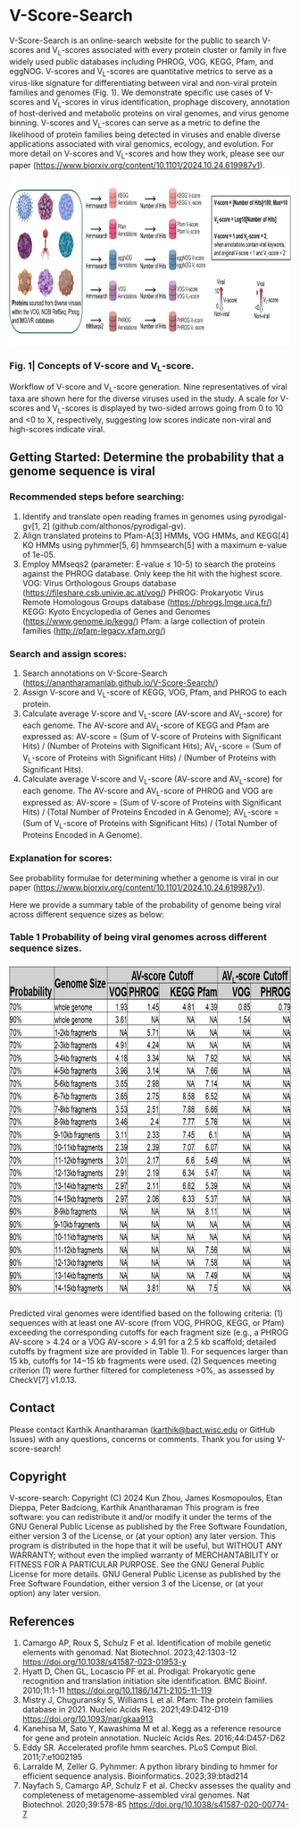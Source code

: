# V-Score-Search

V-Score-Search is an online-search website for the public to search V-scores and V<sub>L</sub>-scores associated with every protein cluster or family in five widely used public databases including PHROG, VOG, KEGG, Pfam, and eggNOG. V-scores and V<sub>L</sub>-scores are quantitative metrics to serve as a virus-like signature for differentiating between viral and non-viral protein families and genomes (Fig. 1). We demonstrate specific use cases of V-scores and V<sub>L</sub>-scores in virus identification, prophage discovery, annotation of host-derived and metabolic proteins on viral genomes, and virus genome binning. V-scores and V<sub>L</sub>-scores can serve as a metric to define the likelihood of protein families being detected in viruses and enable diverse applications associated with viral genomics, ecology, and evolution.
For more detail on V-scores and V<sub>L</sub>-scores and how they work, please see our paper (https://www.biorxiv.org/content/10.1101/2024.10.24.619987v1).

<p align="center"> <img src="Software/figure1.png" height="300" /> </p>

### Fig. 1| Concepts of V-score and V<sub>L</sub>-score. 
Workflow of V-score and V<sub>L</sub>-score generation. Nine representatives of viral taxa are shown here for the diverse viruses used in the study.  A scale for V-scores and V<sub>L</sub>-scores is displayed by two-sided arrows going from 0 to 10 and <0 to X, respectively, suggesting low scores indicate non-viral and high-scores indicate viral.

## Getting Started: Determine the probability that a genome sequence is viral

### Recommended steps before searching: 

1.	Identify and translate open reading frames in genomes using pyrodigal-gv[1, 2] (github.com/althonos/pyrodigal-gv).  
2.	Align translated proteins to Pfam-A[3] HMMs, VOG HMMs, and KEGG[4] KO HMMs using pyhmmer[5, 6] hmmsearch[5] with a maximum e-value of 1e-05.
3.	Employ MMseqs2 (parameter: E-value ≤ 10-5) to search the proteins against the PHROG database. Only keep the hit with the highest score.
  VOG: Virus Orthologous Groups database (https://fileshare.csb.univie.ac.at/vog/)
  PHROG: Prokaryotic Virus Remote Homologous Groups database (https://phrogs.lmge.uca.fr/)
  KEGG: Kyoto Encyclopedia of Genes and Genomes (https://www.genome.jp/kegg/)
  Pfam: a large collection of protein families (http://pfam-legacy.xfam.org/)

### Search and assign scores: 

1.	Search annotations on V-Score-Search (https://anantharamanlab.github.io/V-Score-Search/)
2.	Assign V-score and V<sub>L</sub>-score of KEGG, VOG, Pfam, and PHROG to each protein.
3.	Calculate average V-score and V<sub>L</sub>-score (AV-score and AV<sub>L</sub>-score) for each genome. The AV-score and AV<sub>L</sub>-score of KEGG and Pfam are expressed as:
      AV-score = (Sum of V-score of Proteins with Significant Hits) / (Number of Proteins with Significant Hits);
      AV<sub>L</sub>-score = (Sum of V<sub>L</sub>-score of Proteins with Significant Hits) / (Number of Proteins with Significant Hits).
4.	Calculate average V-score and V<sub>L</sub>-score (AV-score and AV<sub>L</sub>-score) for each genome. The AV-score and AV<sub>L</sub>-score of PHROG and VOG are expressed as:
      AV-score = (Sum of V-score of Proteins with Significant Hits) / (Total Number of Proteins Encoded in A Genome);
      AV<sub>L</sub>-score = (Sum of V<sub>L</sub>-score of Proteins with Significant Hits) / (Total Number of Proteins Encoded in A Genome).

### Explanation for scores: 

See probability formulae for determining whether a genome is viral in our paper (https://www.biorxiv.org/content/10.1101/2024.10.24.619987v1).

Here we provide a summary table of the probability of genome being viral across different sequence sizes as below:

### Table 1 Probability of being viral genomes across different sequence sizes.

<p align="center"> <img src="Software/Table1.png" height="600" /> </p>

Predicted viral genomes were identified based on the following criteria: (1) sequences with at least one AV-score (from VOG, PHROG, KEGG, or Pfam) exceeding the corresponding cutoffs for each fragment size (e.g., a PHROG AV-score > 4.24 or a VOG AV-score > 4.91 for a 2.5 kb scaffold; detailed cutoffs by fragment size are provided in Table 1). For sequences larger than 15 kb, cutoffs for 14−15 kb fragments were used. (2) Sequences meeting criterion (1) were further filtered for completeness >0%, as assessed by CheckV[7] v1.0.13.

## Contact
Please contact Karthik Anantharaman (karthik@bact.wisc.edu or GitHub Issues) with any questions, concerns or comments.
Thank you for using V-score-search!

## Copyright 
V-score-search:  Copyright (C) 2024 Kun Zhou, James Kosmopoulos, Etan Dieppa, Peter Badciong, Karthik Anantharaman
This program is free software: you can redistribute it and/or modify it under the terms of the GNU General Public License as published by the Free Software Foundation, either version 3 of the License, or (at your option) any later version.
This program is distributed in the hope that it will be useful, but WITHOUT ANY WARRANTY; without even the implied warranty of MERCHANTABILITY or FITNESS FOR A PARTICULAR PURPOSE. See the GNU General Public License for more details.
GNU General Public License as published by the Free Software Foundation, either version 3 of the License, or (at your option) any later version.

## References
1.	Camargo AP, Roux S, Schulz F et al. Identification of mobile genetic elements with genomad. Nat Biotechnol. 2023;42:1303-12 https://doi.org/10.1038/s41587-023-01953-y
2.	Hyatt D, Chen GL, Locascio PF et al. Prodigal: Prokaryotic gene recognition and translation initiation site identification. BMC Bioinf. 2010;11:1-11 https://doi.org/10.1186/1471-2105-11-119
3.	Mistry J, Chuguransky S, Williams L et al. Pfam: The protein families database in 2021. Nucleic Acids Res. 2021;49:D412-D19 https://doi.org/10.1093/nar/gkaa913
4.	Kanehisa M, Sato Y, Kawashima M et al. Kegg as a reference resource for gene and protein annotation. Nucleic Acids Res. 2016;44:D457-D62
5.	Eddy SR. Accelerated profile hmm searches. PLoS Comput Biol. 2011;7:e1002195
6.	Larralde M, Zeller G. Pyhmmer: A python library binding to hmmer for efficient sequence analysis. Bioinformatics. 2023;39:btad214
7.	Nayfach S, Camargo AP, Schulz F et al. Checkv assesses the quality and completeness of metagenome-assembled viral genomes. Nat Biotechnol. 2020;39:578-85 https://doi.org/10.1038/s41587-020-00774-7


